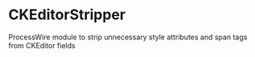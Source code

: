 # CKEditorStripper
ProcessWire module to strip unnecessary style attributes and span tags from CKEditor fields
